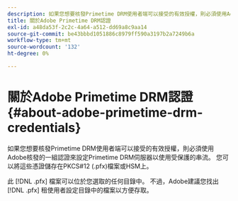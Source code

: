```yaml
---
description: 如果您想要核發Primetime DRM使用者端可以接受的有效授權，則必須使用Adobe核發的一組認證來設定Primetime DRM伺服器以使用受保護的串流。 您可以將這些憑證儲存在PKCS#12 (.pfx)檔案或HSM上。
title: 關於Adobe Primetime DRM認證
exl-id: a48da53f-2c2c-4a64-a512-dd69a8c9aa14
source-git-commit: be43bbbd1051886c8979ff590a3197b2a7249b6a
workflow-type: tm+mt
source-wordcount: '132'
ht-degree: 0%

---
```


# 關於Adobe Primetime DRM認證{#about-adobe-primetime-drm-credentials}

如果您想要核發Primetime DRM使用者端可以接受的有效授權，則必須使用Adobe核發的一組認證來設定Primetime DRM伺服器以使用受保護的串流。 您可以將這些憑證儲存在PKCS#12 (.pfx)檔案或HSM上。

此 [!DNL .pfx] 檔案可以位於您選取的任何目錄中。 不過，Adobe建議您找出 [!DNL .pfx] 租使用者設定目錄中的檔案以方便存取。
